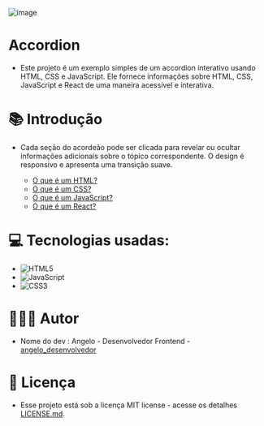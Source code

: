 ![image](https://github.com/angelodesenvolvedor/Accordion/assets/98216100/a2609f1d-0004-4e0a-9d31-f951466ff6ec)

# Accordion
* Este projeto é um exemplo simples de um accordion interativo usando HTML, CSS e JavaScript. Ele fornece informações sobre HTML, CSS, JavaScript e React de uma maneira acessível e interativa.

# 📚 Introdução

* Cada seção do acordeão pode ser clicada para revelar ou ocultar informações adicionais sobre o tópico correspondente. O design é responsivo e apresenta uma transição suave.

  - [O que é um HTML?](#o-que-é-um-html)
  - [O que é um CSS?](#o-que-é-um-css)
  - [O que é um JavaScript?](#o-que-é-um-javascript)
  - [O que é um React?](#o-que-é-um-react)

# 💻 Tecnologias usadas:

* ![HTML5](https://img.shields.io/badge/html5-%23E34F26.svg?style=for-the-badge&logo=html5&logoColor=white)
* ![JavaScript](https://img.shields.io/badge/javascript-%23323330.svg?style=for-the-badge&logo=javascript&logoColor=%23F7DF1E)
* ![CSS3](https://img.shields.io/badge/css3-%231572B6.svg?style=for-the-badge&logo=css3&logoColor=white)

# 🧑🏽‍💻 Autor
*  Nome do dev : Angelo - Desenvolvedor Frontend - [angelo_desenvolvedor](https://github.com/angelodesenvolvedor)
  
# 📄 Licença
* Esse projeto está sob a licença MIT license - acesse os detalhes [LICENSE.md](https://github.com/angelodesenvolvedor/Accordion/blob/main/LICENSE).
